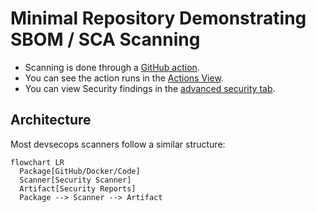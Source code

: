 # Minimal Repository Demonstrating SBOM / SCA Scanning

* Scanning is done through a [GitHub action](./.github/workflows/scan.yml).
* You can see the action runs in the [Actions View](./actions).
* You can view Security findings in the [advanced security tab](./security/code-scanning).

## Architecture

Most devsecops scanners follow a similar structure:

```mermaid
flowchart LR
  Package[GitHub/Docker/Code]
  Scanner[Security Scanner]
  Artifact[Security Reports]
  Package --> Scanner --> Artifact
```
